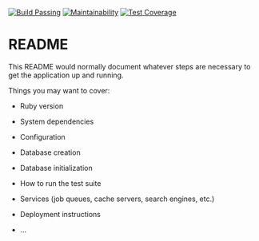 [![Build Passing](https://circleci.com/gh/rjclaasen/goal-tracker.svg?style=shield)](https://circleci.com/gh/rjclaasen/goal-tracker)
[![Maintainability](https://api.codeclimate.com/v1/badges/28d7062f1b1c9a7fefe7/maintainability)](https://codeclimate.com/github/rjclaasen/goal-tracker/maintainability)
[![Test Coverage](https://api.codeclimate.com/v1/badges/28d7062f1b1c9a7fefe7/test_coverage)](https://codeclimate.com/github/rjclaasen/goal-tracker/test_coverage)

# README

This README would normally document whatever steps are necessary to get the
application up and running.

Things you may want to cover:

* Ruby version

* System dependencies

* Configuration

* Database creation

* Database initialization

* How to run the test suite

* Services (job queues, cache servers, search engines, etc.)

* Deployment instructions

* ...
